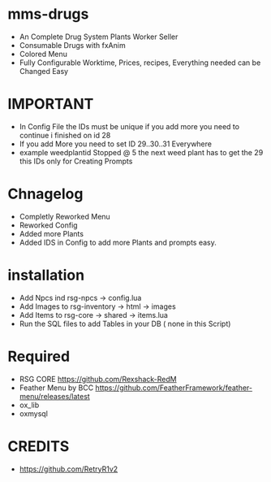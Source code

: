 # mms-drugs

 - An Complete Drug System Plants Worker Seller 
 - Consumable Drugs  with fxAnim
 - Colored Menu
 - Fully Configurable Worktime, Prices, recipes, Everything needed can be Changed Easy

# IMPORTANT
 - In Config File the IDs must be unique if you add more you need to continue i finished on id 28
 - If you add More you need to set ID 29..30..31 Everywhere 
 - example weedplantid Stopped @ 5 the next weed plant has to get the 29 this IDs only for Creating Prompts   

# Chnagelog
- Completly Reworked Menu
- Reworked Config 
- Added more Plants
- Added IDS in Config to add more Plants and prompts easy.

# installation 

- Add Npcs ind rsg-npcs -> config.lua
- Add Images to rsg-inventory -> html -> images
- Add Items to rsg-core -> shared -> items.lua
- Run the SQL files to add Tables in your DB  ( none in this Script)

# Required
- RSG CORE https://github.com/Rexshack-RedM
- Feather Menu by BCC https://github.com/FeatherFramework/feather-menu/releases/latest
- ox_lib
- oxmysql

# CREDITS

- https://github.com/RetryR1v2 